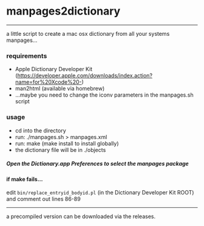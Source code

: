 # manpages2dictionary

----

a little script to create a mac osx dictionary from all your systems manpages...

### requirements

* Apple Dictionary Developer Kit (https://developer.apple.com/downloads/index.action?name=for%20Xcode%20-)
* man2html (available via homebrew)
* ...maybe you need to change the iconv parameters in the manpages.sh script

### usage

* cd into the directory
* run: ./manpages.sh > manpages.xml
* run: make (make install to install globally)
* the dictionary file will be in ./objects

##### Open the Dictionary.app Preferences to select the manpages package


#### if make fails...

edit `bin/replace_entryid_bodyid.pl` (in the Dictionary Developer Kit ROOT) and comment out lines 86-89

----
a precompiled version can be downloaded via the releases.

